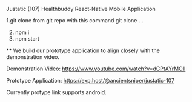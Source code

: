 Justatic (107) Healthbuddy React-Native Mobile Application


1.git clone from git repo with this command git clone ...

2. npm i
3. npm start

** We build our prototype application to align closely with the demonstration video.

Demonstration Video: https://www.youtube.com/watch?v=dCPtAYrMOlI

Prototype Application: https://exp.host/@ancientsniper/justatic-107

Currently protype link supports android.

